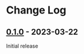 <!-- markdownlint-disable-file MD024 -->

# Change Log

## [0.1.0] - 2023-03-22

Initial release

<!-- Definition -->

[0.1.0]: https://github.com/JV-conseil-Internet-Consulting/django-azure-active-directory-signin/releases/tag/0.1.0
